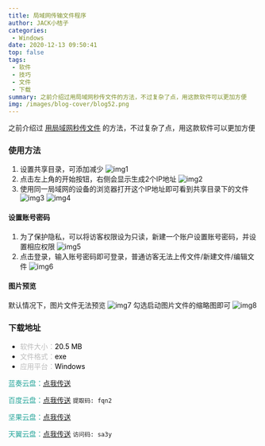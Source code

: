 ```yaml
---
title: 局域网传输文件程序
author: JACK小桔子
categories: 
 - Windows
date: 2020-12-13 09:50:41
top: false
tags: 
 - 软件
 - 技巧
 - 文件
 - 下载
summary: 之前介绍过用局域网秒传文件的方法，不过复杂了点，用这款软件可以更加方便
img: /images/blog-cover/blog52.png
---
```

之前介绍过 [用局域网秒传文件](https://jackxjz.vercel.app/2020/07/04/blog5/) 的方法，不过复杂了点，用这款软件可以更加方便

### 使用方法
1. 设置共享目录，可添加减少
![img1](/images/blog/blog52/img1.png "© JACK小桔子")
2. 点击左上角的开始按钮，右侧会显示生成2个IP地址
![img2](/images/blog/blog52/img2.png "© JACK小桔子")
3. 使用同一局域网的设备的浏览器打开这个IP地址即可看到共享目录下的文件
![img3](/images/blog/blog52/img3.png "© JACK小桔子")
![img4](/images/blog/blog52/img4.png "© JACK小桔子")

#### 设置账号密码
1. 为了保护隐私，可以将访客权限设为只读，新建一个账户设置账号密码，并设置相应权限
![img5](/images/blog/blog52/img5.png "© JACK小桔子")
2. 点击登录，输入账号密码即可登录，普通访客无法上传文件/新建文件/编辑文件
![img6](/images/blog/blog52/img6.png "© JACK小桔子")

#### 图片预览
默认情况下，图片文件无法预览
![img7](/images/blog/blog52/img7.png "© JACK小桔子")
勾选启动图片文件的缩略图即可
![img8](/images/blog/blog52/img8.png "© JACK小桔子")

### 下载地址
* <font color = #bcbcbc>软件大小：</font><font color = #000000>20.5 MB</font>
* <font color = #bcbcbc>文件格式：</font><font color = #000000>exe</font>
* <font color = #bcbcbc>应用平台：</font><font color = #000000>Windows</font>

<font color = #26a59a>蓝奏云盘：</font>[点我传送](https://xjz3103.lanzoux.com/iVMjWids8kh)

<font color = #26a59a>百度云盘：</font>[点我传送](https://pan.baidu.com/s/1jhd4HH3L1d7twJmqdoE1XA)  `提取码: fqn2`

<font color = #26a59a>坚果云盘：</font>[点我传送](https://www.jianguoyun.com/p/DX0Sq60Q8tX5CBiVussD)

<font color = #26a59a>天翼云盘：</font>[点我传送](https://cloud.189.cn/t/JJzeqaYRJbEb)  `访问码: sa3y`